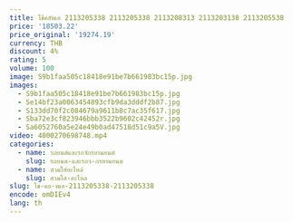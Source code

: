 ```yaml
---
title: โช้คอัพเอ 2113205338 2113205338 2113208313 2113203138 2113205538   สําหรับ MERCEDES BENZ E55 E63 CLS63 CLS55
price: '18503.22'
price_original: '19274.19'
currency: THB
discount: 4%
rating: 5
volume: 100
image: S9b1faa505c18418e91be7b661983bc15p.jpg
images:
  - S9b1faa505c18418e91be7b661983bc15p.jpg
  - Se14bf23a0063454893cfb9da3dddf2b87.jpg
  - S133dd70f2c084679a9611b8c7ac35f617.jpg
  - Sba72e3cf823946bbb3522b9602c42452r.jpg
  - Sa6052760a5e24e49b0ad47518d51c9a5V.jpg
video: 4000270698748.mp4
categories:
  - name: รถยนต์และรถจักรยานยนต์
    slug: รถยนต-และรถจ-กรยานยนต
  - name: สวมใส่อะไหล่
    slug: สวมใส-อะไหล
slug: โช-คอ-พเอ-2113205338-2113205338
encode: omDIEv4
lang: th
---
```

  